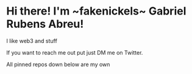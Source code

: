 # Hi there! I'm ~fakenickels~ Gabriel Rubens Abreu!

I like web3 and stuff

If you want to reach me out put just DM me on Twitter.

All pinned repos down below are my own
